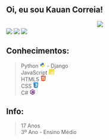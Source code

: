 ## Oi, eu sou Kauan Correia!
<div align="center">
  <a href="https://github.com/kauan2812">
  <img height="180em" src="https://github-readme-stats.vercel.app/api?username=kauan2812&show_icons=true&theme=dark&include_all_commits=true&count_private=true"/>
</div>

<div> 
  <a href="https://www.instagram.com/kauan_xdd/" target="_blank"><img src="https://img.shields.io/badge/-Instagram-%23E4405F?style=for-the-badge&logo=instagram&logoColor=white" target="_blank"></a>
  <a href = "mailto:kcorreia925@gmail.com"><img src="https://img.shields.io/badge/-Gmail-%23333?style=for-the-badge&logo=gmail&logoColor=white" target="_blank"></a>
  <a href="https://www.linkedin.com/in/kauan-correia-004198207/" target="_blank"><img src="https://img.shields.io/badge/-LinkedIn-%230077B5?style=for-the-badge&logo=linkedin&logoColor=white" target="_blank"></a> 
 
</div>

## Conhecimentos: 
>  Python <img height="15" width="15" src="https://raw.githubusercontent.com/devicons/devicon/master/icons/python/python-original.svg"> - Django <br /> 
   JavaScript <img height="15" width="15" src="https://raw.githubusercontent.com/devicons/devicon/master/icons/javascript/javascript-plain.svg"> <br  />
   HTML5 <img height="15" width="15" src="https://raw.githubusercontent.com/devicons/devicon/master/icons/html5/html5-original.svg"> <br />
   CSS <img height="15" width="15" src="https://raw.githubusercontent.com/devicons/devicon/master/icons/css3/css3-original.svg"> <br />
   C# <img height="15" width="15" src="https://raw.githubusercontent.com/devicons/devicon/master/icons/csharp/csharp-original.svg"> <br />

## Info: 
> 17 Anos <br /> 
 3º Ano - Ensino Médio <br /> 

<!---
kauan2812/kauan2812 is a ✨ special ✨ repository because its `README.md` (this file) appears on your GitHub profile.
You can click the Preview link to take a look at your changes.
--->
